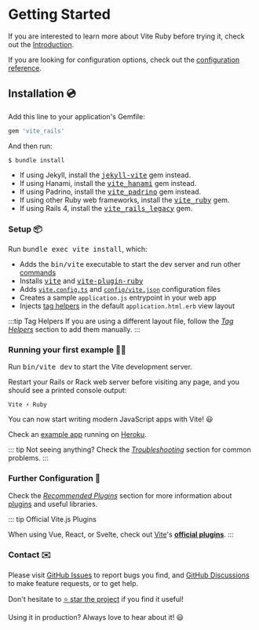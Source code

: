 [discussions]: https://github.com/ElMassimo/vite_ruby/discussions
[rails]: https://rubyonrails.org/
[webpacker]: https://github.com/rails/webpacker
[vite rails]: https://github.com/ElMassimo/vite_ruby
[vite]: https://vitejs.dev/
[vite-plugin-ruby]: https://github.com/ElMassimo/vite_ruby/tree/main/vite-plugin-ruby
[vite_rails_legacy]: https://github.com/ElMassimo/vite_ruby/tree/main/vite_rails_legacy
[vite_hanami]: https://github.com/ElMassimo/vite_ruby/tree/main/vite_hanami
[vite_padrino]: https://github.com/ElMassimo/vite_ruby/tree/main/vite_padrino
[vite_ruby]: https://github.com/ElMassimo/vite_ruby/tree/main/vite_ruby
[commands]: /guide/development.html#cli-commands-⌨%EF%B8%8F
[vite-templates]: https://github.com/vitejs/vite/tree/main/packages/create-app
[plugins]: https://vitejs.dev/plugins/
[configuration reference]: /config/
[simple app]: https://github.com/ElMassimo/vite_ruby/tree/main/examples/rails
[example app]: https://github.com/ElMassimo/pingcrm-vite
[heroku]: https://pingcrm-vite.herokuapp.com/
[dev options]: /config/#development-options
[json config]: /config/#shared-configuration-file-%F0%9F%93%84
[vite config]: /config/#configuring-vite-%E2%9A%A1
[GitHub Issues]: https://github.com/ElMassimo/vite_ruby/issues?q=is%3Aissue+is%3Aopen+sort%3Aupdated-desc
[GitHub Discussions]: https://github.com/ElMassimo/vite_ruby/discussions
[Troubleshooting]: /guide/troubleshooting
[Recommended Plugins]: /guide/plugins
[jekyll-vite]: https://github.com/ElMassimo/jekyll-vite
[tag helpers]: https://vite-ruby.netlify.app/guide/development.html#tag-helpers-%F0%9F%8F%B7

# Getting Started

If you are interested to learn more about Vite Ruby before trying it, check out the [Introduction](./introduction).

If you are looking for configuration options, check out the [configuration reference].

## Installation 💿

Add this line to your application's Gemfile:

```ruby
gem 'vite_rails'
```

And then run:

    $ bundle install

- If using Jekyll, install the <kbd>[jekyll-vite]</kbd> gem instead.
- If using Hanami, install the <kbd>[vite_hanami]</kbd> gem instead.
- If using Padrino, install the <kbd>[vite_padrino]</kbd> gem instead.
- If using other Ruby web frameworks, install the <kbd>[vite_ruby]</kbd> gem.
- If using Rails 4, install the <kbd>[vite_rails_legacy]</kbd> gem.

### Setup 📦

Run <kbd>bundle exec vite install</kbd>, which:

- Adds the <kbd>bin/vite</kbd> executable to start the dev server and run other [commands]
- Installs <kbd>[vite]</kbd> and <kbd>[vite-plugin-ruby]</kbd>
- Adds [`vite.config.ts`][vite config] and [`config/vite.json`][json config] configuration files
- Creates a sample `application.js` entrypoint in your web app
- Injects [tag helpers] in the default `application.html.erb` view layout

:::tip Tag Helpers
If you are using a different layout file, follow the _[Tag Helpers]_ section to add them manually.
:::

### Running your first example 🏃‍♂️

Run <kbd>bin/vite dev</kbd> to start the Vite development server.

Restart your Rails or Rack web server before visiting any page, and you should see a printed console output:

```
Vite ⚡️ Ruby
```

You can now start writing modern JavaScript apps with Vite! 😃

Check an [example app] running on [Heroku].

::: tip Not seeing anything?
Check the _[Troubleshooting]_ section for common problems.
:::

### Further Configuration 🧩

Check the _[Recommended Plugins]_ section for more information about [plugins] and useful libraries.

::: tip Official Vite.js Plugins

When using Vue, React, or Svelte, check out [Vite][plugins]'s __[official plugins][plugins]__.
:::

### Contact ✉️

Please visit [GitHub Issues] to report bugs you find, and [GitHub Discussions] to make feature requests, or to get help.

Don't hesitate to [⭐️ star the project][vite rails] if you find it useful!

Using it in production? Always love to hear about it! 😃
